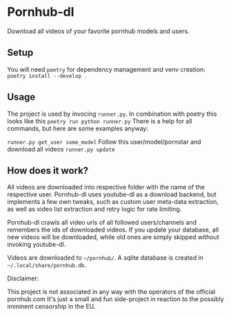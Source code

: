 # Pornhub-dl

Download all videos of your favorite pornhub models and users.


## Setup
You will need `poetry` for dependency management and venv creation: `poetry install --develop .`

## Usage
The project is used by invocing `runner.py`. In combination with poetry this looks like this `poetry run python runner.py`
There is a help for all commands, but here are some examples anyway:


`runner.py get_user some_model` Follow this user/model/pornstar and download all videos
`runner.py update`



## How does it work?

All videos are downloaded into respective folder with the name of the respective user.
Pornhub-dl uses youtube-dl as a download backend, but implements a few own tweaks, such as custom user meta-data extraction, as well as video list extraction and retry logic for rate limiting.

Pornhub-dl crawls all video urls of all followed users/channels and remembers the ids of downloaded videos.
If you update your database, all new videos will be downloaded, while old ones are simply skipped without invoking youtube-dl.


Videos are downloaded to `~/pornhub/`. A sqlite database is created in `~/.local/share/pornhub.db`.


Disclaimer:

This project is not associated in any way with the operators of the official pornhub.com
It's just a small and fun side-project in reaction to the possibly imminent censorship in the EU.

